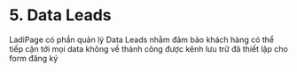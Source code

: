 # 5. Data Leads

LadiPage có phần quản lý Data Leads nhằm đảm bảo khách hàng có thể tiếp cận tới mọi data không về  thành công được kênh  lưu trữ đã thiết lập cho form đăng ký&#x20;

